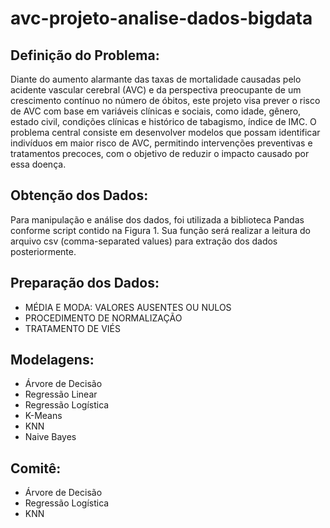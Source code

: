 # avc-projeto-analise-dados-bigdata

## Definição do Problema:
Diante do aumento alarmante das taxas de mortalidade causadas pelo acidente vascular cerebral (AVC) e da perspectiva preocupante de um crescimento contínuo no número de óbitos, este projeto visa prever o risco de AVC com base em variáveis clínicas e sociais, como idade, gênero, estado civil, condições clínicas e histórico de tabagismo, índice de IMC. O problema central consiste em desenvolver modelos que possam identificar indivíduos em maior risco de AVC, permitindo intervenções preventivas e tratamentos precoces, com o objetivo de reduzir o impacto causado por essa doença.

## Obtenção dos Dados:
Para manipulação e análise dos dados, foi utilizada a biblioteca Pandas conforme script contido na Figura 1. Sua função será realizar a leitura do arquivo csv (comma-separated values) para extração dos dados posteriormente. 

## Preparação dos Dados: 
- MÉDIA E MODA: VALORES AUSENTES OU NULOS
- PROCEDIMENTO DE NORMALIZAÇÃO
- TRATAMENTO DE VIÉS

## Modelagens:
- Árvore de Decisão
- Regressão Linear
- Regressão Logística
- K-Means
- KNN
- Naive Bayes

## Comitê:
- Árvore de Decisão
- Regressão Logística
- KNN
